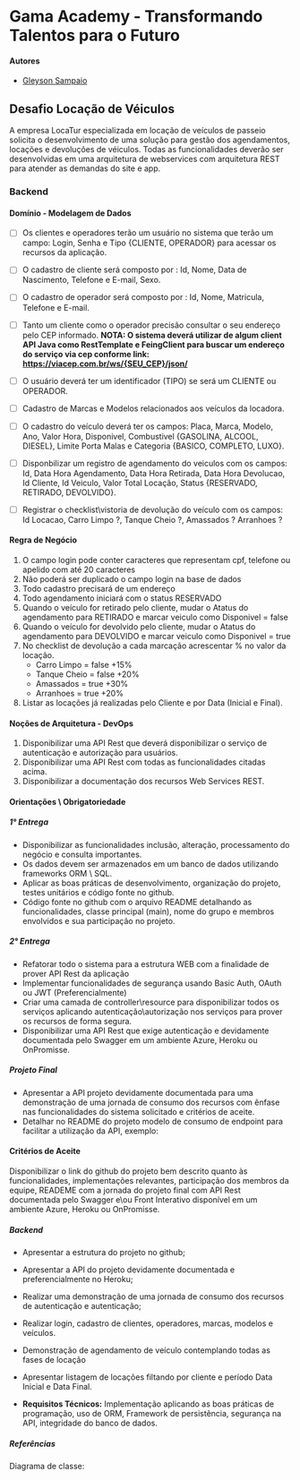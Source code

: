# Gama Academy - Transformando Talentos para o Futuro

#### Autores
- [Gleyson Sampaio](https://github.com/gleyson-gama)

## Desafio Locação de Véiculos
A empresa LocaTur especializada em locação de veículos de passeio solicita o desenvolvimento de uma solução para gestão dos agendamentos, locações e devoluções de véiculos.
Todas as funcionalidades deverão ser desenvolvidas em uma arquitetura de webservices com arquitetura REST para atender as demandas do site e app.

### Backend

#### Domínio - Modelagem de Dados

- [ ] Os clientes e operadores terão um usuário no sistema que terão um campo: Login, Senha e Tipo {CLIENTE, OPERADOR} para acessar os recursos da aplicação.
- [ ] O cadastro de cliente será composto por : Id, Nome, Data de Nascimento, Telefone e E-mail, Sexo.
- [ ] O cadastro de operador será composto por : Id, Nome, Matricula, Telefone e E-mail.
- [ ] Tanto um cliente como o operador precisão consultar o seu endereço pelo CEP informado.
**NOTA: O sistema deverá utilizar de algum client API Java como RestTemplate e FeingClient para buscar um endereço do serviço via cep conforme link: https://viacep.com.br/ws/{SEU_CEP}/json/** 
- [ ] O usuário deverá ter um identificador (TIPO) se será um CLIENTE ou OPERADOR.
- [ ] Cadastro de Marcas e Modelos relacionados aos veículos da locadora.
- [ ] O cadastro do veículo deverá ter os campos: Placa, Marca, Modelo, Ano, Valor Hora, Disponivel, Combustivel {GASOLINA, ALCOOL, DIESEL}, Limite Porta Malas e Categoria {BASICO, COMPLETO, LUXO}.
- [ ] Disponbilizar um registro de agendamento do veiculos com os campos: Id, Data Hora Agendamento, Data Hora Retirada, Data Hora Devolucao, Id Cliente, Id Veiculo, Valor Total Locação, Status {RESERVADO, RETIRADO, DEVOLVIDO}.
- [ ] Registrar o checklist\vistoria de devolução do veículo com os campos: Id Locacao, Carro Limpo ?, Tanque Cheio ?, Amassados ? Arranhoes ?


#### Regra de Negócio

1. O campo login pode conter caracteres que representam cpf, telefone ou apelido com até 20 caracteres
1. Não poderá ser duplicado o campo login na base de dados
1. Todo cadastro precisará de um endereço
1. Todo agendamento iniciará com o status RESERVADO
1. Quando o veículo for retirado pelo cliente, mudar o Atatus do agendamento para RETIRADO e marcar veiculo como Disponivel = false
1. Quando o veículo for devolvido pelo cliente, mudar o Atatus do agendamento para DEVOLVIDO e marcar veiculo como Disponivel = true
1. No checklist de devolução a cada marcação acrescentar % no valor da locação.
    * Carro Limpo = false +15%
    * Tanque Cheio = false +20%
    * Amassados = true +30%
    * Arranhoes = true +20%
1. Listar as locações já realizadas pelo Cliente e por Data (Inicial e Final).

#### Noções de Arquitetura - DevOps

1. Disponibilizar uma API Rest que deverá disponibilizar o serviço de autenticação e autorização para usuários.
1. Disponibilizar uma API Rest com todas as funcionalidades citadas acima.
1. Disponibilizar a documentação dos recursos Web Services REST.

#### Orientações \ Obrigatoriedade

##### 1° Entrega

- Disponibilizar as funcionalidades inclusão, alteração, processamento do negócio e consulta importantes.
- Os dados devem ser armazenados em um banco de dados utilizando frameworks ORM \ SQL.
- Aplicar as boas práticas de desenvolvimento, organização do projeto, testes unitários e código fonte no github.
- Código fonte no github com o arquivo README detalhando as funcionalidades, classe principal (main), nome do grupo e membros envolvidos e sua participação no projeto.

##### 2° Entrega

- Refatorar todo o sistema para a estrutura WEB com a finalidade de prover API Rest da aplicação
- Implementar funcionalidades de segurança usando Basic Auth, OAuth ou JWT (Preferencialmente)
- Criar uma camada de controller\resource para disponibilizar todos os serviços aplicando autenticação\autorização nos serviços para prover os recursos de forma segura. 
- Disponibilizar uma API Rest que exige autenticação e devidamente documentada pelo Swagger em um ambiente Azure, Heroku ou OnPromisse.

##### Projeto Final
- Apresentar a API projeto  devidamente documentada para uma demonstração de uma jornada de consumo dos recursos com ênfase nas funcionalidades do sistema solicitado e critérios de aceite.
- Detalhar no README do projeto modelo de consumo de endpoint para facilitar a utilização da API, exemplo:


#### Critérios de Aceite
Disponibilizar o link do github do projeto bem descrito quanto às funcionalidades, implementações relevantes, participação dos membros da equipe, READEME com a jornada do projeto final com API Rest documentada pelo Swagger e\ou Front Interativo disponível em um ambiente Azure, Heroku ou OnPromisse.


##### Backend

- Apresentar a estrutura do projeto no github;
- Apresentar a API do projeto devidamente documentada e preferencialmente no Heroku;
- Realizar uma demonstração de uma jornada de consumo dos recursos de autenticação e autenticação;

- Realizar login, cadastro de clientes, operadores, marcas, modelos e veículos.
- Demonstração de agendamento de veículo contemplando todas as fases de locação
- Apresentar listagem de locações filtando por cliente e período Data Inicial e Data Final.

- **Requisitos Técnicos:** Implementação aplicando as boas práticas de programação, uso de ORM, Framework de persistência, segurança na API, integridade do banco de dados. 

##### Referências

Diagrama de classe: 


